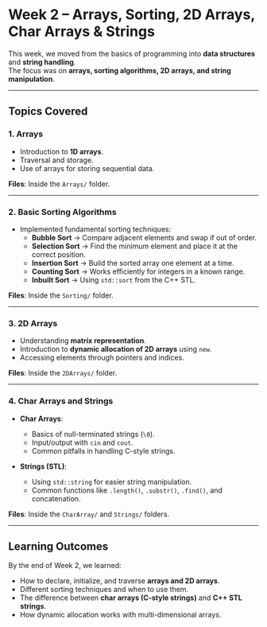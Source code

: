 # Week 2 – Arrays, Sorting, 2D Arrays, Char Arrays & Strings

This week, we moved from the basics of programming into **data structures** and **string handling**.  
The focus was on **arrays, sorting algorithms, 2D arrays, and string manipulation**.

---

## Topics Covered

### 1. Arrays
- Introduction to **1D arrays**.
- Traversal and storage.
- Use of arrays for storing sequential data.

**Files**: Inside the `Arrays/` folder.

---

### 2. Basic Sorting Algorithms
- Implemented fundamental sorting techniques:
  - **Bubble Sort** → Compare adjacent elements and swap if out of order.
  - **Selection Sort** → Find the minimum element and place it at the correct position.
  - **Insertion Sort** → Build the sorted array one element at a time.
  - **Counting Sort** → Works efficiently for integers in a known range.
  - **Inbuilt Sort** → Using `std::sort` from the C++ STL.

**Files**: Inside the `Sorting/` folder.

---

### 3. 2D Arrays
- Understanding **matrix representation**.
- Introduction to **dynamic allocation of 2D arrays** using `new`.
- Accessing elements through pointers and indices.

**Files**: Inside the `2DArrays/` folder.

---

### 4. Char Arrays and Strings
- **Char Arrays**:
  - Basics of null-terminated strings (`\0`).
  - Input/output with `cin` and `cout`.
  - Common pitfalls in handling C-style strings.

- **Strings (STL)**:
  - Using `std::string` for easier string manipulation.
  - Common functions like `.length()`, `.substr()`, `.find()`, and concatenation.

**Files**: Inside the `CharArray/` and `Strings/` folders.

---

## Learning Outcomes
By the end of Week 2, we learned:
- How to declare, initialize, and traverse **arrays and 2D arrays**.
- Different sorting techniques and when to use them.
- The difference between **char arrays (C-style strings)** and **C++ STL strings**.
- How dynamic allocation works with multi-dimensional arrays.
